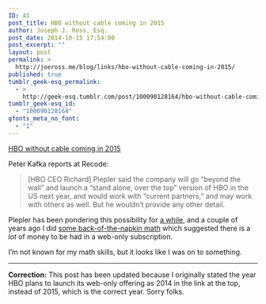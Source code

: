 ```yaml
---
ID: 41
post_title: HBO without cable coming in 2015
author: Joseph J. Ross, Esq.
post_date: 2014-10-15 17:54:00
post_excerpt: ""
layout: post
permalink: >
  http://joeross.me/blog/links/hbo-without-cable-coming-in-2015/
published: true
tumblr_geek-esq_permalink:
  - >
    http://geek-esq.tumblr.com/post/100090128164/hbo-without-cable-coming-in-2015
tumblr_geek-esq_id:
  - "100090128164"
gfonts_meta_no_font:
  - "1"
---
```

<a href='http://recode.net/2014/10/15/hbo-says-its-going-to-start-selling-on-the-web-next-year/'>HBO without cable coming in 2015</a><div class="link_description"><p>Peter Kafka reports at Recode:</p>

<blockquote>
  <p>[HBO CEO Richard] Plepler said the company will go “beyond the wall” and launch a “stand alone, over the top” version of HBO in the US next year, and would work with “current partners,” and may work with others as well. But he wouldn’t provide any other detail.</p>
</blockquote>

<p>Plepler has been pondering this possibility for <a href="http://constantandendless.tumblr.com/post/45998955410/hbo-ceo-wants-to-bundle-hbo-go-with-your-internet" target="_blank">a while</a>, and a couple of years ago I did <a href="http://constantandendless.tumblr.com/post/28065845006/pirates-of-westeros-the-untapped-half-billion-dollar" target="_blank">some back-of-the-napkin math</a> which suggested there is a <em>lot</em> of money to be had in a web-only subscription.</p>

<p>I&#8217;m not known for my math skills, but it looks like I was on to something.</p>

<hr><p><strong>Correction:</strong> This post has been updated because I originally stated the year HBO plans to launch its web-only offering as 2014 in the link at the top, instead of 2015, which is the correct year. Sorry folks.</p></div>